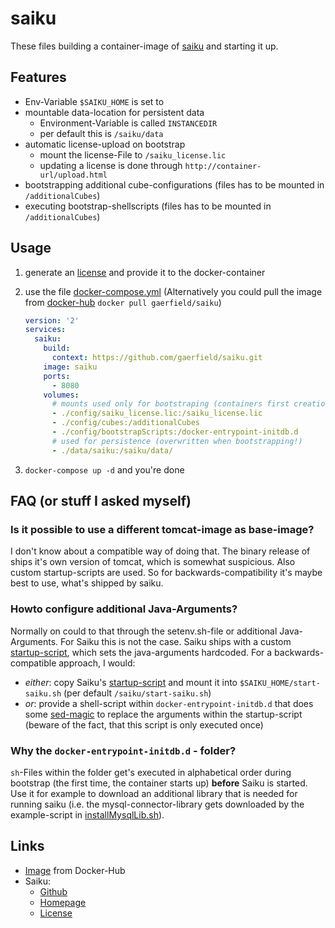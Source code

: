 # saiku

These files building a container-image of [saiku](https://github.com/OSBI/saiku) and starting it up.

## Features

* Env-Variable `$SAIKU_HOME` is set to
* mountable data-location for persistent data
  * Environment-Variable is called `INSTANCEDIR`
  * per default this is `/saiku/data`
* automatic license-upload on bootstrap
  * mount the license-File to `/saiku_license.lic`
  * updating a license is done through `http://container-url/upload.html`
* bootstrapping additional cube-configurations (files has to be mounted in `/additionalCubes`)
* executing bootstrap-shellscripts (files has to be mounted in `/additionalCubes`)

## Usage

1) generate an [license](https://licensing.meteorite.bi/login) and provide it to the docker-container
2) use the file [docker-compose.yml](docker-compose.yml) (Alternatively you could pull the image from [docker-hub](https://hub.docker.com/r/gaerfield/saiku/) `docker pull gaerfield/saiku`)

    ```yaml
    version: '2'
    services:
      saiku:
        build:
          context: https://github.com/gaerfield/saiku.git
        image: saiku
        ports:
          - 8080
        volumes:
          # mounts used only for bootstraping (containers first creation)
          - ./config/saiku_license.lic:/saiku_license.lic
          - ./config/cubes:/additionalCubes
          - ./config/bootstrapScripts:/docker-entrypoint-initdb.d
          # used for persistence (overwritten when bootstrapping!)
          - ./data/saiku:/saiku/data/
    ```

3) `docker-compose up -d` and you're done

## FAQ (or stuff I asked myself)

### Is it possible to use a different tomcat-image as base-image?

I don't know about a compatible way of doing that. The binary release of ships it's own version of tomcat, which is somewhat suspicious. Also custom startup-scripts are used. So for backwards-compatibility it's maybe best to use, what's shipped by saiku.

### Howto configure additional Java-Arguments?

Normally on could to that through the setenv.sh-file or additional Java-Arguments. For Saiku this is not the case. Saiku ships with a custom [startup-script](https://github.com/OSBI/saiku/blob/development/saiku-server/scripts/start-saiku.sh), which sets the java-arguments hardcoded. For a backwards-compatible approach, I would:

* *either*: copy Saiku's [startup-script](https://github.com/OSBI/saiku/blob/development/saiku-server/scripts/start-saiku.sh) and mount it into `$SAIKU_HOME/start-saiku.sh` (per default `/saiku/start-saiku.sh`)
* *or*: provide a shell-script within `docker-entrypoint-initdb.d` that does some [sed-magic](https://askubuntu.com/questions/20414/find-and-replace-text-within-a-file-using-commands) to replace the arguments within the startup-script (beware of the fact, that this script is only executed once)

### Why the `docker-entrypoint-initdb.d` - folder?

`sh`-Files within the folder get's executed in alphabetical order during bootstrap (the first time, the container starts up) **before** Saiku is started. Use it for example to download an additional library that is needed for running saiku (i.e. the mysql-connector-library gets downloaded by the example-script in [installMysqlLib.sh](config/bootstrapScripts/installMysqlLib.sh)).

## Links
* [Image](https://hub.docker.com/r/gaerfield/saiku/) from Docker-Hub
* Saiku:
  * [Github](https://github.com/OSBI/saiku)
  * [Homepage](https://community.meteorite.bi/)
  * [License](https://licensing.meteorite.bi/login)
